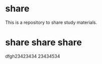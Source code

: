 # share

This is a repository to share study materials.

share share share
=======



dfgh23423434
23434534
